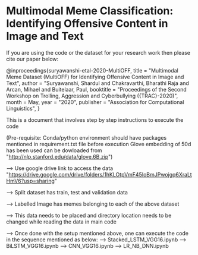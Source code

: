 # Multimodal Meme Classification: Identifying Offensive Content in Image and Text

If you are using the code or the dataset for your research work then please cite our paper below:

@inproceedings{suryawanshi-etal-2020-MultiOFF,
    title = "Multimodal Meme Dataset (MultiOFF) for Identifying Offensive Content in Image and Text",
    author = "Suryawanshi, Shardul and Chakravarthi, Bharathi Raja and Arcan, Mihael and Buitelaar, Paul,
    booktitle = "Proceedings of the Second Workshop on Trolling, Aggression and Cyberbullying ({TRAC}-2020)",
    month = May,
    year = "2020",
    publisher = "Association for Computational Linguistics",
}

This is a document that involves step by step instructions to execute the code

(Pre-requisite: Conda/python environment should have packages mentioned in requirement.txt file before execution
		Glove embedding of 50d has been used can be dowloaded from "http://nlp.stanford.edu/data/glove.6B.zip")

--> Use google drive link to access the data "https://drive.google.com/drive/folders/1hKLOtpVmF45IoBmJPwojgq6XraLtHmV6?usp=sharing"

--> Split dataset has train, test and validation data

--> Labelled Image has memes belonging to each of the above dataset

--> This data needs to be placed and directory location needs to be changed while reading the data in main code

--> Once done with the setup mentioned above, one can execute the code in the sequence mentioned as below:
	--> Stacked_LSTM_VGG16.ipynb
	--> BiLSTM_VGG16.ipynb
	--> CNN_VGG16.ipynb
	--> LR_NB_DNN.ipynb
